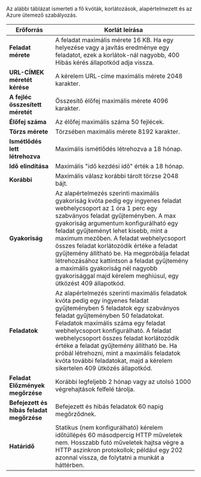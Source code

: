 Az alábbi táblázat ismerteti a fő kvóták, korlátozások, alapértelmezett és az Azure ütemező szabályozás.

|Erőforrás|Korlát leírása|
|---|---|
|**Feladat mérete**|A feladat maximális mérete 16 KB. Ha egy helyezése vagy a javítás eredménye egy feladatot, ezek a korlátok-nál nagyobb, 400 Hibás kérés állapotkód adja vissza.|
|**URL-CÍMEK méretét kérése**|A kérelem URL-címe maximális mérete 2048 karakter.|
|**A fejléc összesített méretét**|Összesítő élőfej maximális mérete 4096 karakter.|
|**Élőfej száma**|Az élőfej maximális száma 50 fejlécek.|
|**Törzs mérete**|Törzsében maximális mérete 8192 karakter.|
|**Ismétlődés lett létrehozva**|Maximális ismétlődés létrehozva a 18 hónap.|
|**Idő elindítása**|Maximális "idő kezdési idő" érték a 18 hónap.|
|**Korábbi**|Maximális válasz korábbi tárolt törzse 2048 bájt.|
|**Gyakoriság**|Az alapértelmezés szerinti maximális gyakoriság kvóta pedig egy ingyenes feladat webhelycsoport az 1 óra 1 perc egy szabványos feladat gyűjteményben. A max gyakoriság argumentum konfigurálható egy feladat gyűjteményt lehet kisebb, mint a maximum mezőben. A feladat webhelycsoport összes feladat korlátozódik értéke a feladat gyűjtemény állítható be. Ha megpróbálja feladat létrehozásához kattintson a feladat gyűjtemény a maximális gyakoriság nél nagyobb gyakorisággal majd kérelem meghiúsul, egy ütközést 409 állapotkód.|
|**Feladatok**|Az alapértelmezés szerinti maximális feladatok kvóta pedig egy ingyenes feladat gyűjteményben 5 feladatok egy szabványos feladat gyűjteményben 50 feladatokat. Feladatok maximális száma egy feladat webhelycsoport konfigurálható. A feladat webhelycsoport összes feladat korlátozódik értéke a feladat gyűjtemény állítható be. Ha próbál létrehozni, mint a maximális feladatok kvóta további feladatokat, majd a kérelem sikertelen 409 ütközés állapotkód.|
|**Feladat Előzmények megőrzése**|Korábbi legfeljebb 2 hónap vagy az utolsó 1000 végrehajtások felfelé tárolja.|
|**Befejezett és hibás feladat megőrzése**|Befejezett és hibás feladatok 60 napig megőrződnek.|
|**Határidő**|Statikus (nem konfigurálható) kérelem időtúllépés 60 másodpercig HTTP műveletek nem. Hosszabb futó műveletek hajtsa végre a HTTP aszinkron protokollok; például egy 202 azonnal vissza, de folytatni a munkát a háttérben.|
